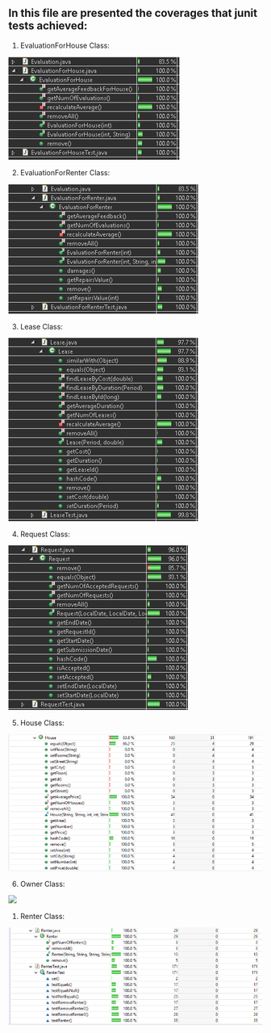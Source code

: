 In this file are presented the coverages that junit tests achieved:
------

1. EvaluationForHouse Class:

![](EvaluationForHouse_Coverages.JPG)


2. EvaluationForRenter Class:

![](EvaluationForRenter_Coverages.JPG)


3. Lease Class:      

![](Lease_Coverages.JPG)


4. Request Class:      

![](Request_Coverages.JPG)


5. House Class:

![](HouseCoverageReport.png)


6. Owner Class:

![](OwnerCoverageReport.png)


1. Renter Class:

![](RenterCoverageReport.png)